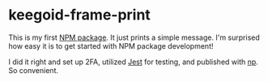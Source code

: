 # keegoid-frame-print

This is my first [NPM package][NPM package]. It just prints a simple message. I'm surprised how easy it is to get started with NPM package development!

I did it right and set up 2FA, utilized [Jest][] for testing, and published with [np][]. So convenient.

[NPM package]: https://www.npmjs.com/package/keegoid-frame-print
[Jest]:        https://www.npmjs.com/package/jest
[np]:          https://www.npmjs.com/package/np
